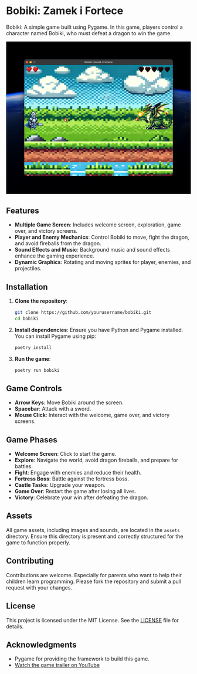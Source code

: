 # Bobiki: Zamek i Fortece

Bobiki: A simple game built using Pygame. In this game, players control a character named Bobiki, who must defeat a dragon to win the game.

![Game Screenshot](screenshot.png)

## Features

- **Multiple Game Screen**: Includes welcome screen, exploration, game over, and victory screens.
- **Player and Enemy Mechanics**: Control Bobiki to move, fight the dragon, and avoid fireballs from the dragon.
- **Sound Effects and Music**: Background music and sound effects enhance the gaming experience.
- **Dynamic Graphics**: Rotating and moving sprites for player, enemies, and projectiles.

## Installation

1. **Clone the repository**:
   ```bash
   git clone https://github.com/yourusername/bobiki.git
   cd bobiki
   ```

2. **Install dependencies**:
   Ensure you have Python and Pygame installed. You can install Pygame using pip:
   ```bash
   poetry install 
   ```

3. **Run the game**:
   ```bash
   poetry run bobiki
   ```

## Game Controls

- **Arrow Keys**: Move Bobiki around the screen.
- **Spacebar**: Attack with a sword.
- **Mouse Click**: Interact with the welcome, game over, and victory screens.

## Game Phases

- **Welcome Screen**: Click to start the game.
- **Explore**: Navigate the world, avoid dragon fireballs, and prepare for battles.
- **Fight**: Engage with enemies and reduce their health.
- **Fortress Boss**: Battle against the fortress boss.
- **Castle Tasks**: Upgrade your weapon.
- **Game Over**: Restart the game after losing all lives.
- **Victory**: Celebrate your win after defeating the dragon.

## Assets

All game assets, including images and sounds, are located in the `assets` directory. Ensure this directory is present and correctly structured for the game to function properly.

## Contributing

Contributions are welcome. Especially for parents who want to help their children learn programming. Please fork the repository and submit a pull request with your changes.

## License

This project is licensed under the MIT License. See the [LICENSE](LICENSE) file for details.

## Acknowledgments

- Pygame for providing the framework to build this game.
- [Watch the game trailer on YouTube](https://www.youtube.com/watch?v=GOpmfKBN0RU)
